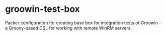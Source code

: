 groowin-test-box
================

Packer configuration for creating base box for integration tests of Groowin - a Groovy-based DSL for working with remote WinRM servers.
